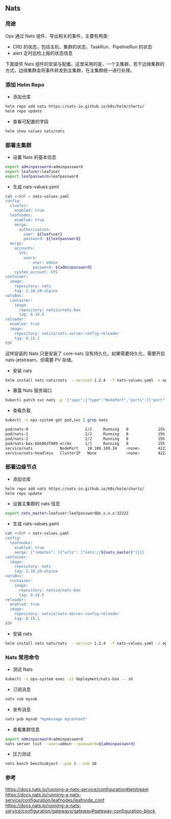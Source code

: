 ## Nats

### 用途

Ops 通过 Nats 组件，导出相关的事件，主要有两类:

- CRD 的状态，包括主机、集群的状态，TaskRun、PipelineRun 的状态
- alert 定时巡检上报的状态信息

下面提供 Nats 组件的安装与配置。这里采用的是，一个主集群，若干边缘集群的方式，边缘集群会将事件转发到主集群，在主集群统一进行处理。

### 添加 Helm Repo

- 添加仓库

```bash
helm repo add nats https://nats-io.github.io/k8s/helm/charts/
helm repo update
```

- 查看可配置的字段

```bash
helm show values nats/nats
```

### 部署主集群

- 设置 Nats 的基本信息

```bash
export adminpassword=adminpassword
export leafuser=leafuser
export leafpassword=leafpassword
```

- 生成 nats-values.yaml

```bash
cat <<EOF > nats-values.yaml
config:
  cluster:
    enabled: true
  leafnodes:
    enabled: true
    merge:
      authorization:
        user: ${leafuser}
        password: ${leafpassword}
  merge:
    accounts:
      SYS:
        users:
          - user: admin
            password: ${adminpassword}
    system_account: SYS
container:
  image:
    repository: nats
    tag: 2.10.20-alpine
natsBox:
  container:
    image:
      repository: natsio/nats-box
      tag: 0.14.5
reloader:
  enabled: true
  image:
    repository: natsio/nats-server-config-reloader
    tag: 0.15.1
EOF
```

这样安装的 Nats 只是安装了 core-nats 没有持久化，如果需要持久化，需要开启 nats-jetstream，但需要 PV 存储。

- 安装 nats

```bash
helm install nats nats/nats  --version 1.2.4  -f nats-values.yaml -n ops-system
```

- 暴露 Nats 服务端口

```bash
kubectl patch svc nats -p '{"spec":{"type":"NodePort","ports":[{"port":4222,"nodePort":32223,"targetPort":"nats"},{"port":7422,"nodePort":32222,"targetPort":"leafnodes"}]}}' -n ops-system
```

- 查看负载

```bash
kubectl -n ops-system get pod,svc | grep nats

pod/nats-0                         2/2     Running   0             15h
pod/nats-1                         2/2     Running   0             15h
pod/nats-2                         2/2     Running   0             15h
pod/nats-box-6bb86df889-xcr6x      1/1     Running   0             15h
service/nats            NodePort    10.100.109.24    <none>        4222:32223/TCP,7422:32222/TCP         15h
service/nats-headless   ClusterIP   None             <none>        4222/TCP,7422/TCP,6222/TCP,8222/TCP   15h
```

### 部署边缘节点

- 添加仓库

```bash
helm repo add nats https://nats-io.github.io/k8s/helm/charts/
helm repo update
```

- 设置主集群的 nats 信息

```bash
export nats_master=leafuser:leafpassword@x.x.x.x:32222
```

- 生成 nats-values.yaml

```bash
cat <<EOF > nats-values.yaml
config:
  leafnodes:
    enabled: true
    merge: {"remotes": [{"urls": ["nats://${nats_master}"]}]}
container:
  image:
    repository: nats
    tag: 2.10.20-alpine
natsBox:
  container:
    image:
      repository: natsio/nats-box
      tag: 0.14.5
reloader:
  enabled: true
  image:
    repository: natsio/nats-server-config-reloader
    tag: 0.15.1
EOF
```

- 安装 nats

```bash
helm install nats nats/nats  --version 1.2.4  -f nats-values.yaml -n ops-system
```

### Nats 常用命令

- 测试 Nats

```bash
kubectl -n ops-system exec -it deployment/nats-box -- sh
```

- 订阅消息

```bash
nats sub mysub
```

- 发布消息

```bash
nats pub mysub "mymessage mycontent"
```

- 查看集群信息

```bash
export adminpassword=adminpassword
nats server list --user=admin --password=${adminpassword}
```

- 压力测试

```bash
nats bench benchsubject --pub 1 --sub 10
```

### 参考

https://docs.nats.io/running-a-nats-service/configuration#jetstream
https://docs.nats.io/running-a-nats-service/configuration/leafnodes/leafnode_conf
https://docs.nats.io/running-a-nats-service/configuration/gateways/gateway#gateway-configuration-block

